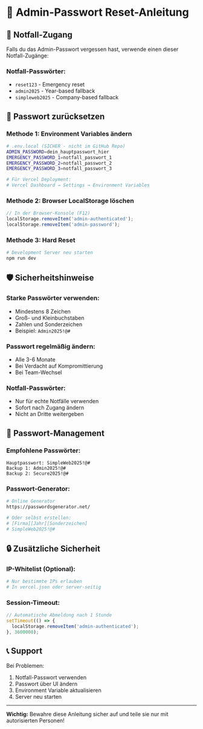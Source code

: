 # 🔑 Admin-Passwort Reset-Anleitung

## 🚨 Notfall-Zugang

Falls du das Admin-Passwort vergessen hast, verwende einen dieser Notfall-Zugänge:

### **Notfall-Passwörter:**
- `reset123` - Emergency reset
- `admin2025` - Year-based fallback  
- `simpleweb2025` - Company-based fallback

## 🔧 Passwort zurücksetzen

### **Methode 1: Environment Variables ändern**
```bash
# .env.local (SICHER - nicht im GitHub Repo)
ADMIN_PASSWORD=dein_hauptpasswort_hier
EMERGENCY_PASSWORD_1=notfall_passwort_1
EMERGENCY_PASSWORD_2=notfall_passwort_2
EMERGENCY_PASSWORD_3=notfall_passwort_3

# Für Vercel Deployment:
# Vercel Dashboard → Settings → Environment Variables
```

### **Methode 2: Browser LocalStorage löschen**
```javascript
// In der Browser-Konsole (F12)
localStorage.removeItem('admin-authenticated');
localStorage.removeItem('admin-password');
```

### **Methode 3: Hard Reset**
```bash
# Development Server neu starten
npm run dev
```

## 🛡️ Sicherheitshinweise

### **Starke Passwörter verwenden:**
- Mindestens 8 Zeichen
- Groß- und Kleinbuchstaben
- Zahlen und Sonderzeichen
- Beispiel: `Admin2025!@#`

### **Passwort regelmäßig ändern:**
- Alle 3-6 Monate
- Bei Verdacht auf Kompromittierung
- Bei Team-Wechsel

### **Notfall-Passwörter:**
- Nur für echte Notfälle verwenden
- Sofort nach Zugang ändern
- Nicht an Dritte weitergeben

## 📝 Passwort-Management

### **Empfohlene Passwörter:**
```
Hauptpasswort: SimpleWeb2025!@#
Backup 1: Admin2025!@#
Backup 2: Secure2025!@#
```

### **Passwort-Generator:**
```bash
# Online Generator
https://passwordsgenerator.net/

# Oder selbst erstellen:
# [Firma][Jahr][Sonderzeichen]
# SimpleWeb2025!@#
```

## 🔒 Zusätzliche Sicherheit

### **IP-Whitelist (Optional):**
```bash
# Nur bestimmte IPs erlauben
# In vercel.json oder server-seitig
```

### **Session-Timeout:**
```javascript
// Automatische Abmeldung nach 1 Stunde
setTimeout(() => {
  localStorage.removeItem('admin-authenticated');
}, 3600000);
```

## 📞 Support

Bei Problemen:
1. Notfall-Passwort verwenden
2. Passwort über UI ändern
3. Environment Variable aktualisieren
4. Server neu starten

---

**Wichtig:** Bewahre diese Anleitung sicher auf und teile sie nur mit autorisierten Personen!
